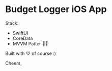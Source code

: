 # Budget Logger iOS App

Stack: 
- SwiftUI
- CoreData
- MVVM Patter ✌🏻

Built with ♡  of course :)

Cheers,
